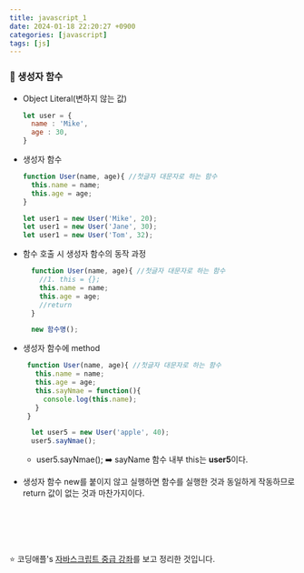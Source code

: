 ```yaml
---
title: javascript_1
date: 2024-01-18 22:20:27 +0900
categories: [javascript]
tags: [js]
---
```


### 🌟 생성자 함수

* Object Literal(변하지 않는 값)
    ```javascript
    let user = {
      name : 'Mike',
      age : 30,
    }
    ```

* 생성자 함수
  ```javascript
  function User(name, age){ //첫글자 대문자로 하는 함수  
    this.name = name;
    this.age = age;
  }

  let user1 = new User('Mike', 20);
  let user1 = new User('Jane', 30);
  let user1 = new User('Tom', 32);
  ```

* 함수 호출 시 생성자 함수의 동작 과정
  ```javascript
    function User(name, age){ //첫글자 대문자로 하는 함수 
      //1. this = {}; 
      this.name = name;
      this.age = age;
      //return 
    }

    new 함수명();
  ```

* 생성자 함수에 method 
   ```javascript
    function User(name, age){ //첫글자 대문자로 하는 함수 
      this.name = name;
      this.age = age;
      this.sayNmae = function(){
        console.log(this.name);
      }
    }

     let user5 = new User('apple', 40);
     user5.sayNmae();
  ```
  - user5.sayNmae(); :arrow_right: sayName 함수 내부 this는 **user5**이다.

* 생성자 함수 new를 붙이지 않고 실행하면 함수를 실행한 것과 동일하게 작동하므로 return 값이 없는 것과 마찬가지이다. 



<br><br><br><br>

:star: 코딩애플's [자바스크립트 중급 강좌](https://www.youtube.com/watch?v=8hrSkOihmBI&t=2s)를 보고 정리한 것입니다.